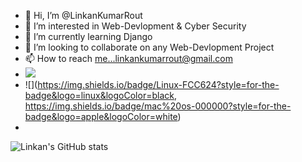 - 👋 Hi, I’m @LinkanKumarRout
- 👀 I’m interested in Web-Devlopment & Cyber Security
- 🌱 I’m currently learning Django
- 💞️ I’m looking to collaborate on any Web-Devlopment Project
- 📫 How to reach me...linkankumarrout@gmail.com
- ![](https://gitwar.herokuapp.com/badge?username=LinkanKumarRout)
- ![](https://img.shields.io/badge/Linux-FCC624?style=for-the-badge&logo=linux&logoColor=black, https://img.shields.io/badge/mac%20os-000000?style=for-the-badge&logo=apple&logoColor=white)
- 

<!---
LinkanKumarRout/LinkanKumarRout is a ✨ special ✨ repository because its `README.md` (this file) appears on your GitHub profile.
You can click the Preview link to take a look at your changes.
--->

![Linkan's GitHub stats](https://github-readme-stats.vercel.app/api?username=LinkanKumarRout&show_icons=true&theme=default)
